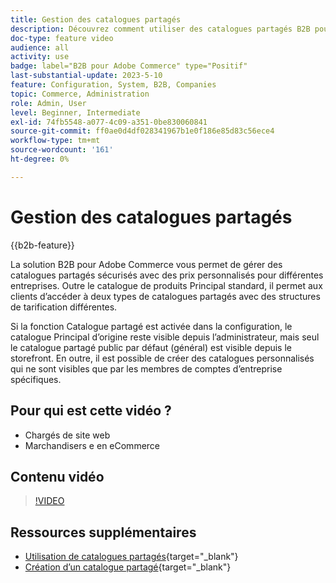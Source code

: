 ```yaml
---
title: Gestion des catalogues partagés
description: Découvrez comment utiliser des catalogues partagés B2B pour gérer des catalogues protégés avec des prix personnalisés pour différentes entreprises.
doc-type: feature video
audience: all
activity: use
badge: label="B2B pour Adobe Commerce" type="Positif"
last-substantial-update: 2023-5-10
feature: Configuration, System, B2B, Companies
topic: Commerce, Administration
role: Admin, User
level: Beginner, Intermediate
exl-id: 74fb5548-a077-4c09-a351-0be830060841
source-git-commit: ff0ae0d4df028341967b1e0f186e85d83c56ece4
workflow-type: tm+mt
source-wordcount: '161'
ht-degree: 0%

---
```


# Gestion des catalogues partagés

{{b2b-feature}}

La solution B2B pour Adobe Commerce vous permet de gérer des catalogues partagés sécurisés avec des prix personnalisés pour différentes entreprises. Outre le catalogue de produits Principal standard, il permet aux clients d’accéder à deux types de catalogues partagés avec des structures de tarification différentes.

Si la fonction Catalogue partagé est activée dans la configuration, le catalogue Principal d’origine reste visible depuis l’administrateur, mais seul le catalogue partagé public par défaut (général) est visible depuis le storefront. En outre, il est possible de créer des catalogues personnalisés qui ne sont visibles que par les membres de comptes d’entreprise spécifiques.

## Pour qui est cette vidéo ?

- Chargés de site web
- Marchandisers e en eCommerce

## Contenu vidéo

>[!VIDEO](https://video.tv.adobe.com/v/344446?quality=12&learn=on)

## Ressources supplémentaires

- [Utilisation de catalogues partagés](https://experienceleague.adobe.com/docs/commerce-admin/b2b/shared-catalogs/catalog-shared.html){target="_blank"}
- [Création d’un catalogue partagé](https://experienceleague.adobe.com/docs/commerce-admin/b2b/shared-catalogs/define/catalog-shared-create.html){target="_blank"}
